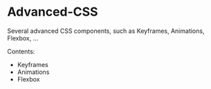 # Advanced-CSS
Several advanced CSS components, such as Keyframes, Animations, Flexbox, ...

Contents:
* Keyframes
* Animations
* Flexbox
